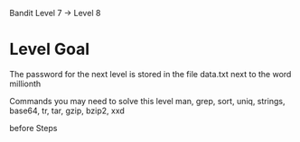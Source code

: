 Bandit Level 7 → Level 8
# Level Goal
The password for the next level is stored in the file data.txt next to the word millionth

Commands you may need to solve this level
man, grep, sort, uniq, strings, base64, tr, tar, gzip, bzip2, xxd

before Steps 